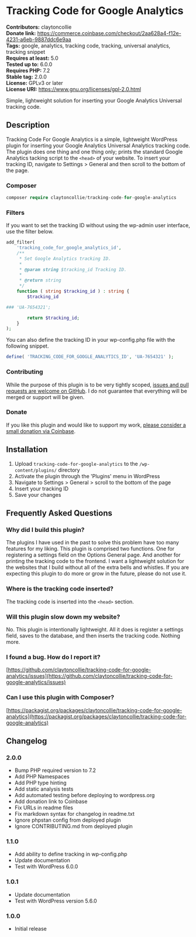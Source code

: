 # Tracking Code for Google Analytics

**Contributors:** claytoncollie \
**Donate link:** https://commerce.coinbase.com/checkout/2aa628a4-f12e-4231-a6eb-9887ddc6e9aa \
**Tags:** google, analytics, tracking code, tracking, universal analytics, tracking snippet \
**Requires at least:** 5.0 \
**Tested up to:** 6.0.0 \
**Requires PHP:** 7.2 \
**Stable tag:** 2.0.0 \
**License:** GPLv3 or later \
**License URI:** https://www.gnu.org/licenses/gpl-2.0.html

Simple, lightweight solution for inserting your Google Analytics Universal tracking code.

## Description

Tracking Code For Google Analytics is a simple, lightweight WordPress plugin for inserting your Google Analytics Universal Analytics tracking code. The plugin does one thing and one thing only; prints the standard Google Analytics tacking script to the `<head>` of your website. To insert your tracking ID, navigate to Settings > General and then scroll to the bottom of the page.

### Composer

```php
composer require claytoncollie/tracking-code-for-google-analytics
```

### Filters

If you want to set the tracking ID without using the wp-admin user interface, use the filter below.

```php
add_filter(
	'tracking_code_for_google_analytics_id',
	/**
	 * Set Google Analytics tracking ID.
	 *
	 * @param string $tracking_id Tracking ID.
	 *
	 * @return string
	 */
	function ( string $tracking_id ) : string {
		$tracking_id 

### 'UA-7654321';

		return $tracking_id;
	}
);
```

You can also define the tracking ID in your wp-config.php file with the following snippet.

```php
define( 'TRACKING_CODE_FOR_GOOGLE_ANALYTICS_ID', 'UA-7654321' );
```

### Contributing

While the purpose of this plugin is to be very tightly scoped, [issues and pull requests are welcome on GitHub](https://github.com/claytoncollie/tracking-code-for-google-analytics). I do not guarantee that everything will be merged or support will be given.

### Donate

If you like this plugin and would like to support my work, [please consider a small donation via Coinbase](https://commerce.coinbase.com/checkout/2aa628a4-f12e-4231-a6eb-9887ddc6e9aa).

## Installation

1. Upload `tracking-code-for-google-analytics` to the `/wp-content/plugins/` directory
2. Activate the plugin through the 'Plugins' menu in WordPress
3. Navigate to Settings > General > scroll to the bottom of the page
4. Insert your tracking ID
5. Save your changes

## Frequently Asked Questions

### Why did I build this plugin?

The plugins I have used in the past to solve this problem have too many features for my liking. This plugin is comprised two functions. One for registering a settings field on the Options General page. And another for printing the tracking code to the frontend. I want a lightweight solution for the websites that I build without all of the extra bells and whistles. If you are expecting this plugin to do more or grow in the future, please do not use it.

### Where is the tracking code inserted?

The tracking code is inserted into the `<head>` section.

### Will this plugin slow down my website?

No. This plugin is intentionally lightweight. All it does is register a settings field, saves to the database, and then inserts the tracking code. Nothing more.

### I found a bug. How do I report it?

[https://github.com/claytoncollie/tracking-code-for-google-analytics/issues](https://github.com/claytoncollie/tracking-code-for-google-analytics/issues)

### Can I use this plugin with Composer?

[https://packagist.org/packages/claytoncollie/tracking-code-for-google-analytics](https://packagist.org/packages/claytoncollie/tracking-code-for-google-analytics)

## Changelog

### 2.0.0

* Bump PHP required version to 7.2
* Add PHP Namespaces
* Add PHP type hinting
* Add static analysis tests
* Add automated testing before deploying to wordpress.org
* Add donation link to Coinbase
* Fix URLs in readme files
* Fix markdown syntax for changelog in readme.txt
* Ignore phpstan config from deployed plugin
* Ignore CONTRIBUTING.md from deployed plugin

### 1.1.0

* Add ability to define tracking in wp-config.php
* Update documentation
* Test with WordPress 6.0.0

### 1.0.1

* Update documentation
* Test with WordPress version 5.6.0

### 1.0.0

* Initial release
